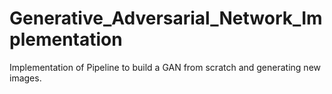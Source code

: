 # Generative_Adversarial_Network_Implementation
Implementation of Pipeline to build a GAN from scratch and generating new images.
